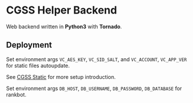 # CGSS Helper Backend

Web backend written in **Python3** with **Tornado**.

## Deployment

Set environment args `VC_AES_KEY`, `VC_SID_SALT`, and `VC_ACCOUNT`, `VC_APP_VER` for static files autoupdate.

See [CGSS Static](https://github.com/CGSSHelper/cgssstatic) for more setup introduction.

Set environment args `DB_HOST`, `DB_USERNAME`, `DB_PASSWORD`, `DB_DATABASE` for rankbot.
